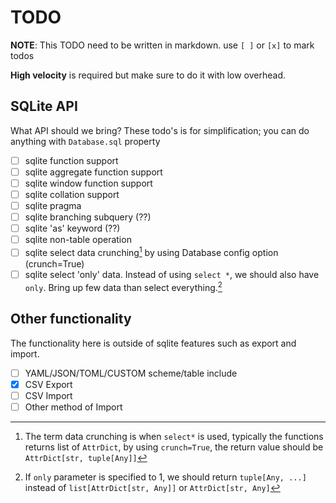 # TODO

**NOTE**: This TODO need to be written in markdown. use `[ ]` or `[x]` to mark todos

**High velocity** is required but make sure to do it with low overhead.

## SQLite API

What API should we bring? These todo's is for simplification; you can do anything with `Database.sql` property

- [ ] sqlite function support
- [ ] sqlite aggregate function support
- [ ] sqlite window function support
- [ ] sqlite collation support
- [ ] sqlite pragma
- [ ] sqlite branching subquery (??)
- [ ] sqlite 'as' keyword (??)
- [ ] sqlite non-table operation
- [ ] sqlite select data crunching[^1] by using Database config option (crunch=True)
- [ ] sqlite select 'only' data. Instead of using `select *`, we should also have `only`. Bring up few data than select everything.[^2]

## Other functionality

The functionality here is outside of sqlite features such as export and import.

- [ ] YAML/JSON/TOML/CUSTOM scheme/table include
- [x] CSV Export
- [ ] CSV Import
- [ ] Other method of Import

[^1]: The term data crunching is when `select*` is used, typically the functions returns list of `AttrDict`, by using `crunch=True`, the return value should be `AttrDict[str, tuple[Any]]`
[^2]: If `only` parameter is specified to 1, we should return `tuple[Any, ...]` instead of `list[AttrDict[str, Any]]` or `AttrDict[str, Any]`
